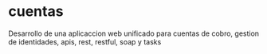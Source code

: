# cuentas
Desarrollo de una aplicaccion web unificado para cuentas de cobro, gestion de identidades, apis, rest, restful, soap y tasks
